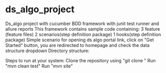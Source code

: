 # ds_algo_project
Ds_algo project with cucumber BDD framework with junit test runner and allure reports 
This framework contains sample code containing:
3 feature (feature files)
2 scenarios(step definition package)
1 hooks(step definition package)
Simple scenario for opening ds algo portal link, click on "Get Started" button, you are redirected to homepage and check the data structure dropdown
Directory structure:




Steps to run at your system:
Clone the repository using "git clone "
Run "mvn clean test"
Run "mvn site"